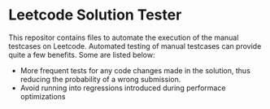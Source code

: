 # Leetcode Solution Tester

This repositor contains files to automate the execution of the manual testcases on Leetcode. Automated testing of manual testcases can provide quite a few benefits. Some are listed below:
- More frequent tests for any code changes made in the solution, thus reducing the probability of a wrong submission.
- Avoid running into regressions introduced during performace optimizations
